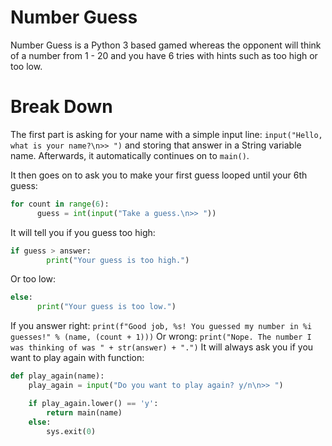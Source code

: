 # Number Guess

Number Guess is a Python 3 based gamed whereas the opponent will think of a number from 1 - 20 and you have 6 tries with hints such as too high or too low.

# Break Down

The first part is asking for your name with a simple input line:
  `input("Hello, what is your name?\n>> ")` and storing that answer in a String variable name.
  Afterwards, it automatically continues on to `main()`.

It then goes on to ask you to make your first guess looped until your 6th guess:
  ```python
  for count in range(6):
        guess = int(input("Take a guess.\n>> "))
  ```

It will tell you if you guess too high:
  ```python
  if guess > answer:
          print("Your guess is too high.")
  ```
Or too low:
  ```python
else:
        print("Your guess is too low.")
  ```

If you answer right:
  `print(f"Good job, %s! You guessed my number in %i guesses!" % (name, (count + 1)))`
Or wrong:
  `print("Nope. The number I was thinking of was " + str(answer) + ".")`
It will always ask you if you want to play again with function:
  ```python
  def play_again(name):
      play_again = input("Do you want to play again? y/n\n>> ")

      if play_again.lower() == 'y':
          return main(name)
      else:
          sys.exit(0)
  ```
